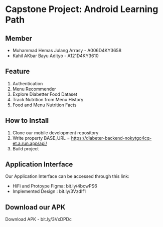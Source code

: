 # Capstone Project: Android Learning Path

## Member
- Muhammad Hemas Julang Arrasy - A006D4KY3658
- Kahil AKbar Bayu Adityo - A121D4KY3610 

## Feature
1. Authentication
2. Menu Recommender
3. Explore Diabetter Food Dataset
4. Track Nutrition from Menu History
5. Food and Menu Nutrition Facts

## How to Install
1. Clone our mobile development repository
2. Write property BASE_URL = https://diabeter-backend-nokytgc4cq-et.a.run.app/api/
3. Build project

## Application Interface
Our Application Interface can be accessed through this link:
- HiFi and Protoype Figma: bit.ly/4bcwPS6
- Implemented Design : bit.ly/3VzdIf1

## Download our APK
Download APK - bit.ly/3VxDPDc
